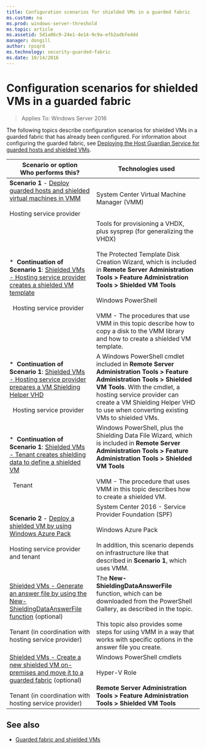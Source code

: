 ```yaml
---
title: Configuration scenarios for shielded VMs in a guarded fabric
ms.custom: na
ms.prod: windows-server-threshold
ms.topic: article
ms.assetid: 5d1a06c9-24e1-4e14-9c9a-efb2adbfeddd
manager: dongill
author: rpsqrd
ms.technology: security-guarded-fabric
ms.date: 10/14/2016
---
```


# Configuration scenarios for shielded VMs in a guarded fabric

>Applies To: Windows Server 2016

The following topics describe configuration scenarios for shielded VMs in a guarded fabric that has already been configured. For information about configuring the guarded fabric, see [Deploying the Host Guardian Service for guarded hosts and shielded VMs](guarded-fabric-deploying-hgs-overview.md).

| Scenario or option<br>Who performs this? | Technologies used |
|---|---|
| **Scenario 1** - [Deploy guarded hosts and shielded virtual machines in VMM](https://technet.microsoft.com/system-center-docs/vmm/scenario/guarded-overview)<br><br>Hosting service provider | System Center Virtual Machine Manager (VMM) |
| \*&nbsp;&nbsp;**Continuation of Scenario 1**: [Shielded VMs - Hosting service provider creates a shielded VM template](guarded-fabric-create-a-shielded-vm-template.md)<br><br>&nbsp;&nbsp;Hosting service provider | Tools for provisioning a VHDX, plus sysprep (for generalizing the VHDX)<br><br>The Protected Template Disk Creation Wizard, which is included in **Remote Server Administration Tools &gt; Feature Administration Tools &gt; Shielded VM Tools**<br><br>Windows PowerShell<br><br>VMM - The procedures that use VMM in this topic describe how to copy a disk to the VMM library and how to create a shielded VM template. |
| \*&nbsp;&nbsp;**Continuation of Scenario 1**: [Shielded VMs - Hosting service provider prepares a VM Shielding Helper VHD](guarded-fabric-vm-shielding-helper-vhd.md)<br><br>&nbsp;&nbsp;Hosting service provider | A Windows PowerShell cmdlet included in **Remote Server Administration Tools &gt; Feature Administration Tools &gt; Shielded VM Tools**. With the cmdlet, a hosting service provider can create a VM Shielding Helper VHD to use when converting existing VMs to shielded VMs. |
| \*&nbsp;&nbsp;**Continuation of Scenario 1**: [Shielded VMs - Tenant creates shielding data to define a shielded VM](guarded-fabric-tenant-creates-shielding-data.md)<br><br>&nbsp;&nbsp;Tenant | Windows PowerShell, plus the Shielding Data File Wizard, which is included in **Remote Server Administration Tools &gt; Feature Administration Tools &gt; Shielded VM Tools**<br><br>VMM - The procedure that uses VMM in this topic describes how to create a shielded VM. |
| **Scenario 2** - [Deploy a shielded VM by using Windows Azure Pack](guarded-fabric-shielded-vm-windows-azure-pack.md)<br><br>Hosting service provider and tenant | System Center 2016 - Service Provider Foundation (SPF)<br><br>Windows Azure Pack<br><br>In addition, this scenario depends on infrastructure like that described in **Scenario 1**, which uses VMM. |
| [Shielded VMs - Generate an answer file by using the New-ShieldingDataAnswerFile function](guarded-fabric-sample-unattend-xml-file.md) (optional)<br><br>Tenant (in coordination with hosting service provider) | The **New-ShieldingDataAnswerFile** function, which can be downloaded from the PowerShell Gallery, as described in the topic.<br><br>This topic also provides some steps for using VMM in a way that works with specific options in the answer file you create. |
| [Shielded VMs - Create a new shielded VM on-premises and move it to a guarded fabric](guarded-fabric-create-vm-move-to-guarded-fabric.md) (optional)<br><br>Tenant (in coordination with hosting service provider) | Windows PowerShell cmdlets<br><br>Hyper-V Role<br><br>**Remote Server Administration Tools &gt; Feature Administration Tools &gt; Shielded VM Tools** |


 ## See also
 
 - [Guarded fabric and shielded VMs](guarded-fabric-and-shielded-vms-top-node.md)
